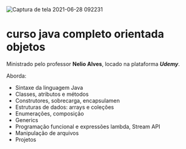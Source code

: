 ![Captura de tela 2021-06-28 092231](https://user-images.githubusercontent.com/83707213/123637562-8ba88000-d7f4-11eb-84d5-12ccafe9d8fe.png)
# curso java completo orientada objetos
Ministrado pelo professor **Nelio Alves**, locado na plataforma _**Udemy**_.

Aborda:
- Sintaxe da linguagem Java
- Classes, atributos e métodos
- Construtores, sobrecarga, encapsulamen
- Estruturas de dados: arrays e coleções
- Enumerações, composição
- Generics
- Programação funcional e expressões lambda, Stream API
- Manipulação de arquivos
- Projetos


